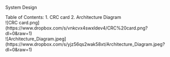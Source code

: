 System Design
<div style="page-break-after: always"></div>
Table of Contents:
1. CRC card
2. Architecture Diagram

<div style="page-break-after: always"></div>
![CRC card.png](https://www.dropbox.com/s/vnkcvx4swxldev4/CRC%20card.png?dl=0&raw=1)
<div style="page-break-after: always"></div>
![Architecture_Diagram.jpeg](https://www.dropbox.com/s/yjz56qs2wak58xt/Architecture_Diagram.jpeg?dl=0&raw=1)